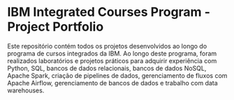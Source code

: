 # IBM Integrated Courses Program - Project Portfolio


Este repositório contém todos os projetos desenvolvidos ao longo do programa de cursos integrados da IBM. Ao longo deste programa, foram realizados laboratórios e projetos práticos para adquirir experiência com Python, SQL, bancos de dados relacionais, bancos de dados NoSQL, Apache Spark, criação de pipelines de dados, gerenciamento de fluxos com Apache Airflow, gerenciamento de bancos de dados e trabalho com data warehouses.

